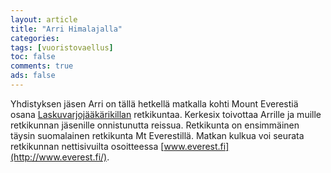 ```yaml
---
layout: article 
title: "Arri Himalajalla" 
categories: 
tags: [vuoristovaellus]
toc: false 
comments: true 
ads: false 
---
```


Yhdistyksen jäsen Arri on tällä hetkellä matkalla kohti Mount Everestiä
osana [Laskuvarjojääkärikillan](http://www.lsvjkilta.fi/) retkikuntaa.
Kerkesix toivottaa Arrille ja muille retkikunnan jäsenille onnistunutta
reissua. Retkikunta on ensimmäinen täysin suomalainen retkikunta Mt
Everestillä. Matkan kulkua voi seurata retkikunnan nettisivuilta
osoitteessa [www.everest.fi](http://www.everest.fi/).

